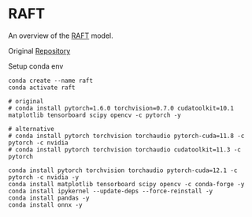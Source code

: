 # RAFT 
An overview of the [RAFT](https://arxiv.org/pdf/2003.12039.pdf) model.

Original [Repository](https://github.com/itberrios/CV_projects/tree/main/RAFT)

Setup conda env
 
    conda create --name raft
    conda activate raft
 
    # original    
    # conda install pytorch=1.6.0 torchvision=0.7.0 cudatoolkit=10.1 matplotlib tensorboard scipy opencv -c pytorch -y
 
    # alternative
    # conda install pytorch torchvision torchaudio pytorch-cuda=11.8 -c pytorch -c nvidia
    # conda install pytorch torchvision torchaudio cudatoolkit=11.3 -c pytorch
 
    conda install pytorch torchvision torchaudio pytorch-cuda=12.1 -c pytorch -c nvidia -y
    conda install matplotlib tensorboard scipy opencv -c conda-forge -y
    conda install ipykernel --update-deps --force-reinstall -y
    conda install pandas -y
    conda install onnx -y